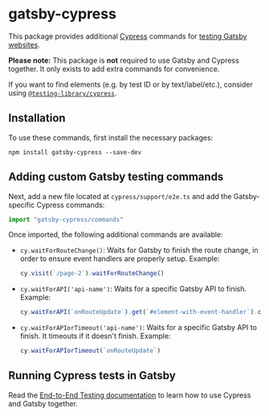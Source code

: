 # gatsby-cypress

This package provides additional [Cypress](https://cypress.io/) commands for [testing Gatsby websites](https://www.gatsbyjs.com/docs/how-to/testing/end-to-end-testing/).

**Please note:** This package is **not** required to use Gatsby and Cypress together. It only exists to add extra commands for convenience.

If you want to find elements (e.g. by test ID or by text/label/etc.), consider using [`@testing-library/cypress`](https://github.com/testing-library/cypress-testing-library).

## Installation

To use these commands, first install the necessary packages:

```shell
npm install gatsby-cypress --save-dev
```

## Adding custom Gatsby testing commands

Next, add a new file located at `cypress/support/e2e.ts` and add the Gatsby-specific Cypress commands:

```js:title=cypress/support/e2e.ts
import "gatsby-cypress/commands"
```

Once imported, the following additional commands are available:

- `cy.waitForRouteChange()`: Waits for Gatsby to finish the route change, in
  order to ensure event handlers are properly setup. Example:

  ```js
  cy.visit(`/page-2`).waitForRouteChange()
  ```

- `cy.waitForAPI('api-name')`: Waits for a specific Gatsby API to finish. Example:

  ```js
  cy.waitForAPI(`onRouteUpdate`).get(`#element-with-event-handler`).click()
  ```

- `cy.waitForAPIorTimeout('api-name')`: Waits for a specific Gatsby API to finish. It timeouts if it doesn't finish. Example:

  ```js
  cy.waitForAPIorTimeout(`onRouteUpdate`)
  ```

## Running Cypress tests in Gatsby

Read the [End-to-End Testing documentation](https://www.gatsbyjs.com/docs/how-to/testing/end-to-end-testing/) to learn how to use Cypress and Gatsby together.
